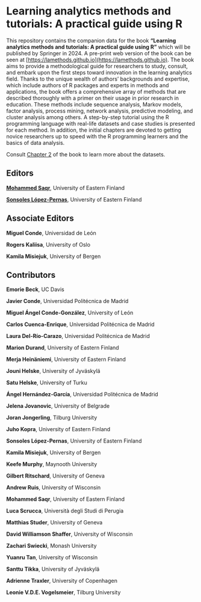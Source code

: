 # Learning analytics methods and tutorials: A practical guide using R

This repository contains the companion data for the book **“Learning analytics methods and tutorials: A practical guide using R”** which will be published by Springer in 2024. A pre-print web version of the book can be seen at [https://lamethods.github.io](https://lamethods.github.io). The book aims to provide a methodological guide for researchers to study, consult, and embark upon the first steps toward innovation in the learning analytics field. Thanks to the unique wealth of authors’ backgrounds and expertise, which include authors of R packages and experts in methods and applications, the book offers a comprehensive array of methods that are described thoroughly with a primer on their usage in prior research in education. These methods include sequence analysis, Markov models, factor analysis, process mining, network analysis, predictive modeling, and cluster analysis among others. A step-by-step tutorial using the R programming language with real-life datasets and case studies is presented for each method. In addition, the initial chapters are devoted to getting novice researchers up to speed with the R programming learners and the basics of data analysis. 

Consult [Chapter 2](https://lamethods.github.io/chapters/ch2-data.html) of the book to learn more about the datasets.

## Editors

[**Mohammed Saqr**](https://saqr.me), University of Eastern Finland

[**Sonsoles López-Pernas**](https://sonsoles.me), University of Eastern Finland



## Associate Editors



**Miguel Conde**, Universidad de León

**Rogers Kaliisa**, University of Oslo

**Kamila Misiejuk**, University of Bergen 


## Contributors

**Emorie Beck**, UC Davis

**Javier Conde**, Universidad Politécnica de Madrid

**Miguel Ángel Conde-González**, University of León

**Carlos Cuenca-Enrique**, Universidad Politécnica de Madrid

**Laura Del-Río-Carazo**, Universidad Politécnica de Madrid

**Marion Durand**, University of Eastern Finland

**Merja Heinäniemi**, University of Eastern Finland

**Jouni Helske**, University of Jyväskylä 

**Satu Helske**, University of Turku

**Ángel Hernández-García**,  Universidad Politécnica de Madrid

**Jelena Jovanovic**, University of Belgrade	

**Joran Jongerling**, Tilburg University	

**Juho Kopra**, University of Eastern Finland

**Sonsoles López-Pernas**, University of Eastern Finland

**Kamila Misiejuk**, University of Bergen

**Keefe Murphy**, Maynooth University

**Gilbert Ritschard**, University of Geneva

**Andrew Ruis**, University of Wisconsin

**Mohammed Saqr**, University of Eastern Finland

**Luca Scrucca**, Università degli Studi di Perugia	

**Matthias Studer**, University of Geneva

**David Williamson Shaffer**, University of Wisconsin 

**Zachari Swiecki**, Monash University

**Yuanru Tan**, University of Wisconsin 

**Santtu Tikka**, University of Jyväskylä 

**Adrienne Traxler**, University of Copenhagen	

**Leonie V.D.E. Vogelsmeier**, Tilburg University	
